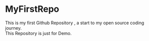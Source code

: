 # MyFirstRepo
This is my first Github Repository , a start to my open source coding journey.
<br>
This Repository is just for Demo.
